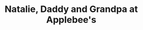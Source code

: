 ---
layout: item
raw_url: https://prdwebappstorage.blob.core.windows.net/kansaspattons/images/gallery-2009-10-31/img59433.jpg
thumb_url: https://prdwebappstorage.blob.core.windows.net/kansaspattons/images/gallery-2009-10-31/thumb_img59433.jpg
post: blog/2009-10-31-halloween.md
index: 16
title: Natalie, Daddy and Grandpa at Applebee's
---